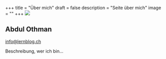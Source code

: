 +++
title = "Über mich"
draft = false
description = "Seite über mich"
image = ""
+++
![](/img/default-author.png)

## Abdul Othman

info@lernblog.ch

Beschreibung, wer ich bin...
